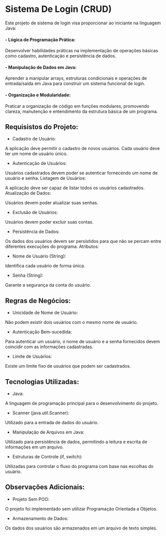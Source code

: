 # Sistema De Login (CRUD)
Este projeto de sistema de login visa proporcionar ao iniciante na linguagem Java:

#### - Lógica de Programação Prática:
Desenvolver habilidades práticas na implementação de operações básicas como cadastro, autenticação e persistência de dados.

#### - Manipulação de Dados em Java: 
Aprender a manipular arrays, estruturas condicionais e operações de entrada/saída em Java para construir um sistema funcional de login.

#### - Organização e Modularidade: 
Praticar a organização de código em funções modulares, promovendo clareza, manutenção e entendimento da estrutura básica de um programa.

## Requisistos do Projeto:
- Cadastro de Usuário:

A aplicação deve permitir o cadastro de novos usuários.
Cada usuário deve ter um nome de usuário único.

- Autenticação de Usuários:

Usuários cadastrados devem poder se autenticar fornecendo um nome de usuário e senha.
Listagem de Usuários:

A aplicação deve ser capaz de listar todos os usuários cadastrados.
Atualização de Dados:

Usuários devem poder atualizar suas senhas.

- Exclusão de Usuários:

Usuários devem poder excluir suas contas.

- Persistência de Dados:

Os dados dos usuários devem ser persistidos para que não se percam entre diferentes execuções do programa.
Atributos:

- Nome de Usuário (String):

Identifica cada usuário de forma única.

- Senha (String):

Garante a segurança da conta do usuário.

## Regras de Negócios:
- Unicidade de Nome de Usuário:

Não podem existir dois usuários com o mesmo nome de usuário.

- Autenticação Bem-sucedida:

Para autenticar um usuário, o nome de usuário e a senha fornecidos devem coincidir com as informações cadastradas.

- Limite de Usuários:

Existe um limite fixo de usuários que podem ser cadastrados.

## Tecnologias Utilizadas:
- Java:

A linguagem de programação principal para o desenvolvimento do projeto.

- Scanner (java.util.Scanner):

Utilizado para a entrada de dados do usuário.

- Manipulação de Arquivos em Java:

Utilizado para persistência de dados, permitindo a leitura e escrita de informações em um arquivo.

- Estruturas de Controle (if, switch):

Utilizadas para controlar o fluxo do programa com base nas escolhas do usuário.

## Observações Adicionais:
- Projeto Sem POO:

O projeto foi implementado sem utilizar Programação Orientada a Objetos.

- Armazenamento de Dados:

Os dados dos usuários são armazenados em um arquivo de texto simples.
